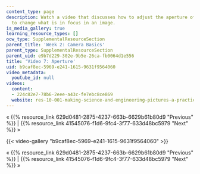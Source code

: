 ```yaml
---
content_type: page
description: Watch a video that discusses how to adjust the aperture of your camera
  to change what is in focus in an image.
is_media_gallery: true
learning_resource_types: []
ocw_type: SupplementalResourceSection
parent_title: 'Week 2: Camera Basics'
parent_type: SupplementalResourceSection
parent_uid: e9b7d229-302e-9b5e-26ca-fb0064d1e556
title: 'Video 7: Aperture'
uid: b9caf8ec-5969-e241-1615-9631f9564060
video_metadata:
  youtube_id: null
videos:
  content:
  - 224c82e7-78b6-2eee-a43c-fe7ebc8ce869
  website: res-10-001-making-science-and-engineering-pictures-a-practical-guide-to-presenting-your-work-spring-2016
---
```


« {{% resource_link 629d0481-2875-4237-663b-6629b61b80d9 "Previous" %}} | {{% resource_link 41545076-f1d6-9fc4-3f77-633d48bc5979 "Next" %}} »

{{< video-gallery "b9caf8ec-5969-e241-1615-9631f9564060" >}}


« {{% resource_link 629d0481-2875-4237-663b-6629b61b80d9 "Previous" %}} | {{% resource_link 41545076-f1d6-9fc4-3f77-633d48bc5979 "Next" %}} »